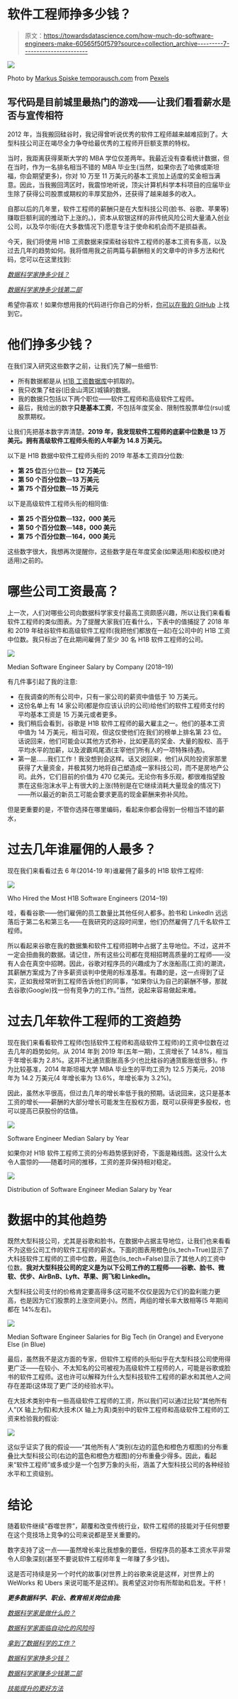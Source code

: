 # 软件工程师挣多少钱？

> 原文：<https://towardsdatascience.com/how-much-do-software-engineers-make-60565f50f579?source=collection_archive---------7----------------------->

![](img/db2bc8f0e8b8c39be40d56ac70db7a2b.png)

Photo by [Markus Spiske temporausch.com](https://www.pexels.com/@markusspiske?utm_content=attributionCopyText&utm_medium=referral&utm_source=pexels) from [Pexels](https://www.pexels.com/photo/javascript-screenshot-2004161/?utm_content=attributionCopyText&utm_medium=referral&utm_source=pexels)

## 写代码是目前城里最热门的游戏——让我们看看薪水是否与宣传相符

2012 年，当我搬回硅谷时，我记得曾听说优秀的软件工程师越来越难招到了。大型科技公司正在竭尽全力争夺给最优秀的工程师开巨额支票的特权。

当时，我距离获得莱斯大学的 MBA 学位仅差两年。我最近没有查看统计数据，但在当时，作为一名排名相当不错的 MBA 毕业生(当然，如果你去了哈佛或斯坦福，你会期望更多)，你对 10 万至 11 万美元的基本工资加上适度的奖金相当满意。因此，当我搬回湾区时，我震惊地听说，顶尖计算机科学本科项目的应届毕业生除了获得公司股票或期权的丰厚奖励外，还获得了越来越多的收入。

自那以后的几年里，软件工程师的薪酬只是在大型科技公司(脸书、谷歌、苹果等)赚取巨额利润的推动下上涨的。)，资本从软银这样的非传统风险公司大量涌入创业公司，以及华尔街(在大多数情况下)愿意专注于使命和机会而不是损益表。

今天，我们将使用 H1B 工资数据来探索硅谷软件工程师的基本工资有多高，以及过去几年的趋势如何。我将借用我之前两篇与薪酬相关的文章中的许多方法和代码，您可以在这里找到:

[*数据科学家挣多少钱？*](/how-much-do-data-scientists-make-cbd7ec2b458)

[*数据科学家挣多少钱第二部*](/how-much-do-data-scientists-make-part-2-cb959a0d05f)

希望你喜欢！如果你想用我的代码进行你自己的分析，[你可以在我的 GitHub](https://github.com/yiuhyuk/ds_salary_h1b_swe) 上找到它。

# 他们挣多少钱？

在我们深入研究这些数字之前，让我们先了解一些细节:

*   所有数据都是从 [H1B 工资数据库](https://h1bdata.info/index.php)中抓取的。
*   我只收集了硅谷(旧金山湾区)城镇的数据。
*   我的数据只包括以下两个职位——软件工程师和高级软件工程师。
*   最后，我给出的数字**只是基本工资**，不包括年度奖金、限制性股票单位(rsu)或股票期权。

让我们先把基本数字弄清楚。**2019 年，我发现软件工程师的底薪中位数是 13 万美元。拥有高级软件工程师头衔的人年薪为 14.8 万美元。**

以下是 H1B 数据中软件工程师头衔的 2019 年基本工资四分位数:

*   **第 25 位**百分位数—**【12 万美元**
*   **第 50 个百分位数**—**13 万美元**
*   **第 75 个百分位数**—**15 万美元**

以下是高级软件工程师头衔的相同值:

*   **第 25 个百分位数**—**132，000 美元**
*   **第 50 个百分位数**—**148，000 美元**
*   **第 75 个百分位数**—**164，000 美元**

这些数字很大，我想再次提醒你，这些数字是在年度奖金(如果适用)和股权(绝对适用)之前的。

# 哪些公司工资最高？

上一次，人们对哪些公司向数据科学家支付最高工资颇感兴趣，所以让我们来看看软件工程师的类似图表。为了提醒大家我们在看什么，下表中的值捕捉了 2018 年和 2019 年硅谷软件和高级软件工程师(我把他们都放在一起)在公司中的 H1B 工资中位数。我只标出了在此期间雇佣了至少 30 名 H1B 软件工程师的公司。

![](img/c8d74ace2c6d65ec9a57e55127741c96.png)

Median Software Engineer Salary by Company (2018–19)

有几件事引起了我的注意:

*   在我调查的所有公司中，只有一家公司的薪资中值低于 10 万美元。
*   这份名单上有 14 家公司(都是你应该认识的公司)给他们的软件工程师支付的平均基本工资是 15 万美元或者更多。
*   我们稍后会看到，谷歌是 H1B 软件工程师的最大雇主之一。他们的基本工资中值为 14 万美元，相当可观，但这仅使他们在我们的榜单上排名第 23 位。话说回来，他们可能会以其他方式弥补，比如更高的奖金、大量的股权、高于平均水平的加薪，以及波霸鸡尾酒(主宰他们所有人的一项特殊待遇)。
*   第一是……我们工作！我没想到会这样。话又说回来，他们从风险投资家那里获得了大量资金，并极其努力地将自己塑造成一家科技公司，而不是房地产公司。此外，它们目前的价值为 470 亿美元。无论你有多乐观，都很难指望股票在这些泡沫水平上有很大的上涨(特别是在它继续消耗大量现金的情况下)——所以最近的新员工可能会要求更高的现金薪酬来弥补风险。

但是更重要的是，不管你选择在哪里编码，看起来你都会得到一份相当不错的薪水，

# 过去几年谁雇佣的人最多？

现在我们来看看过去 6 年(2014-19 年)谁雇佣了最多的 H1B 软件工程师:

![](img/3cf3dc682df7da501bb2ad7a034b4a1e.png)

Who Hired the Most H1B Software Engineers (2014–19)

哇，看看谷歌——他们雇佣的员工数量比其他任何人都多。脸书和 LinkedIn 远远落后于第二名和第三名——在我研究的这段时间里，他们仍然雇佣了几千名软件工程师。

所以看起来谷歌在我的数据集和软件工程师招聘中占据了主导地位。不过，这并不一定会扭曲我的数据。请记住，所有这些公司都在竞相招聘高质量的工程师——没有人会在真空中招聘。因此，谷歌对程序员的兴趣成为了水涨船高(工资)的潮流，其薪酬方案成为了许多薪资谈判中使用的标准基准。有趣的是，这一点得到了证实，正如我经常听到工程师告诉他们的同事，“如果你认为自己的薪酬不够，那就去谷歌(Google)找一份有竞争力的工作。”当然，说起来容易做起来难。

# 过去几年软件工程师的工资趋势

现在我们来看看软件工程师(包括软件工程师和高级软件工程师)的工资中位数在过去几年的趋势如何。从 2014 年到 2019 年(五年一期)，工资增长了 14.8%，相当于年增长率为 2.8%。这并不比通货膨胀高多少(也比硅谷的通货膨胀低很多)。作为比较基准，2014 年斯坦福大学 MBA 毕业生的平均工资为 12.5 万美元，2018 年为 14.2 万美元(4 年增长率为 13.6%，年增长率为 3.2%)。

因此，虽然水平很高，但过去几年的增长率低于我的预期。话说回来，这只是基本工资的增长——薪酬的大部分增长可能发生在股权方面，既可以获得更多股权，也可以提高已获股份的估值。

![](img/ef3d5440aae10fdd7ab8a758b7f52cc0.png)

Software Engineer Median Salary by Year

如果你对 H1B 软件工程师工资的分布趋势感到好奇，下面是箱线图。这没什么太令人震惊的——随着时间的推移，工资的差异保持相对稳定。

![](img/04dfdadd9080bf43d50d9f7c5ec588fd.png)

Distribution of Software Engineer Median Salary by Year

# 数据中的其他趋势

既然大型科技公司，尤其是谷歌和脸书，在数据中占据主导地位，让我们也来看看不为这些公司工作的软件工程师的薪水。下面的图表用橙色(is_tech=True)显示了大科技软件工程师的工资中位数，用蓝色(is_tech=False)显示了其他人的工资中位数。**我对大型科技公司的定义是为以下公司工作的工程师——谷歌、脸书、微软、优步、AirBnB、Lyft、苹果、网飞和 LinkedIn。**

大型科技公司支付的价格肯定要高得多(这可能不仅仅是因为它们的盈利能力更高，也是因为它们股票的上涨空间更小)。然而，两组的增长率大致相等(5 年期间都在 14%左右)。

![](img/54fd076d7cfee8b3fbdbb4f874bc5055.png)

Median Software Engineer Salaries for Big Tech (in Orange) and Everyone Else (in Blue)

最后，虽然我不是这方面的专家，但软件工程师的头衔似乎在大型科技公司使用得更广泛——在较小、不太知名的公司被视为高级软件工程师的人，可能是谷歌或脸书的软件工程师。这也许可以解释为什么大型科技软件工程师的薪水和其他人之间存在差距(这体现了更广泛的经验水平)。

在大技术类别中有一些高级软件工程师的工资，所以我们可以通过比较“其他所有人”(X 轴上为假)和大技术(X 轴上为真)类别中的软件工程师和高级软件工程师的工资来检验我的假设:

![](img/7b3b11670ca75037eb6c88b856d98bdf.png)

这似乎证实了我的假设——“其他所有人”类别(左边的蓝色和橙色方框图)的分布重叠比大型科技公司(右边的蓝色和橙色方框图)的分布重叠少得多。因此，看起来“软件工程师”或多或少是一个包罗万象的头衔，涵盖了大型科技公司的各种经验水平和工资级别。

# 结论

随着软件继续“吞噬世界”，颠覆和改变传统行业，软件工程师的技能对于任何想要在这个竞技场上竞争的公司来说都是至关重要的。

数字支持了这一点——虽然增长率比我想象的要低，但程序员的基本工资水平非常令人印象深刻(甚至不要说软件工程师年复一年赚了多少钱)。

这是否可持续是另一个时代的故事(对世界上的谷歌来说是这样，对世界上的 WeWorks 和 Ubers 来说可能不是这样)。我希望这对你有所帮助和启发。干杯！

***更多数据科学、职业、教育相关岗位由我:***

[*数据科学家是做什么的？*](/what-do-data-scientists-do-13526f678129)

[*数据科学家面临自动化的风险吗*](/is-the-data-science-profession-at-risk-of-automation-ae162b5f052f)

[*拿到了数据科学的工作？*](/got-data-science-jobs-552e39d48da2)

[*数据科学家挣多少钱？*](/how-much-do-data-scientists-make-cbd7ec2b458)

[*数据科学家赚多少钱第二部*](/how-much-do-data-scientists-make-part-2-cb959a0d05f)

[*技能提升的更好方法*](/a-better-way-to-skill-up-b2e5ee87dd0a)